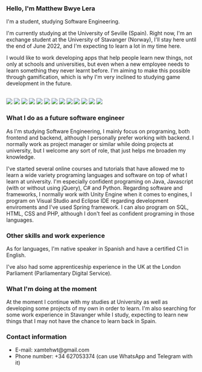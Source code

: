 <h3>Hello, I'm Matthew Bwye Lera</h3>

<p>I'm a student, studying Software Engineering.</p>

<p>I'm currently studying at the University of Seville (Spain). Right now, I'm an exchange student at the University of Stavanger (Norway), I'll stay here until the end of June 2022, and I'm expecting to learn a lot in my time here.</p>

<p>I would like to work developing apps that help people learn new things, not only at schools and universities, but even when a new employee needs to learn something they never learnt before. I'm aiming to make this possible through gamification, which is why I'm very inclined to studying game development in the future.</p>
<br>
<div>
  <img src="https://img.shields.io/badge/-Unity-000000?logo=unity&logoColor=white&style=plastic">
  <img src="https://img.shields.io/badge/-Java-FF5733?logo=java&logoColor=white&style=plastic">
  <img src="https://img.shields.io/badge/-40E0D0?logo=csharp&logoColor=white&style=plastic">
  <img src="https://img.shields.io/badge/-Javascript-FFD700?logo=javascript&logoColor=white&style=plastic">
  <img src="https://img.shields.io/badge/-jQuery-5F9EA0?logo=jquery&logoColor=white&style=plastic">
  <img src="https://img.shields.io/badge/-Python-4682B4?logo=python&logoColor=white&style=plastic">
  <img src="https://img.shields.io/badge/-Visual%20Studio-9370DB?logo=visualstudio&logoColor=white&style=plastic">
  <img src="https://img.shields.io/badge/-Eclipse%20IDE-FF8C00?logo=eclipse&logoColor=purple&style=plastic">
  <img src="https://img.shields.io/badge/-Spring-00FF7F?logo=spring&logoColor=white&style=plastic">
  <img src="https://img.shields.io/badge/-SQL-DC143C?logo=oracle&logoColor=white&style=plastic">
  <img src="https://img.shields.io/badge/-HTML-FF7F50?logo=html5&logoColor=white&style=plastic">
  <img src="https://img.shields.io/badge/-CSS-00BFFF?logo=css3&logoColor=white&style=plastic">
  <img src="https://img.shields.io/badge/-PHP-6A5ACD?logo=php&logoColor=white&style=plastic">
</div>

<h3>What I do as a future software engineer</h3>

<p>As I'm studying Software Engineering, I mainly focus on programing, both frontend and backend, although I personally prefer working with backend. I normally work as project manager or similar while doing projects at university, but I welcome any sort of role, that just helps me broaden my knowledge.</p>

<p>I've started several online courses and tutorials that have allowed me to learn a wide variety programing languages and software on top of what I learn at university. I'm especially confident programing on Java, Javascript (with or without using jQuery), C# and Python. Regarding software and frameworks, I normally work with Unity Engine when it comes to engines, I program on Visual Studio and Eclipse IDE regarding development enviroments and I've used Spring framework. I can also program on SQL, HTML, CSS and PHP, although I don't feel as confident programing in those languages.</p>

<h3>Other skills and work experience</h3>

<p>As for languages, I'm native speaker in Spanish and have a certified C1 in English.</p>

<p>I've also had some apprenticeship experience in the UK at the London Parliament (Parliamentary Digital Service). </p>

<h3>What I'm doing at the moment</h3>

<p>At the moment I continue with my studies at University as well as developing some projects of my own in order to learn. I'm also searching for some work experience in Stavanger while I study, expecting to learn new things that I may not have the chance to learn back in Spain.</p>

<h3>Contact information</h3>
<ul>
  <li>E-mail: xamtehwt@gmail.com</li>
  <li>Phone number: +34 627053374 (can use WhatsApp and Telegram with it)</li>
</ul>


<!--
**MatthewBL/MatthewBL** is a ✨ _special_ ✨ repository because its `README.md` (this file) appears on your GitHub profile.

Here are some ideas to get you started:

- 🔭 I’m currently working on ...
- 🌱 I’m currently learning ...
- 👯 I’m looking to collaborate on ...
- 🤔 I’m looking for help with ...
- 💬 Ask me about ...
- 📫 How to reach me: ...
- 😄 Pronouns: ...
- ⚡ Fun fact: ...
-->
